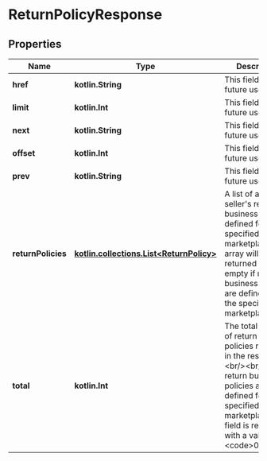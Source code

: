 
# ReturnPolicyResponse

## Properties
Name | Type | Description | Notes
------------ | ------------- | ------------- | -------------
**href** | **kotlin.String** | This field is for future use. |  [optional]
**limit** | **kotlin.Int** | This field is for future use. |  [optional]
**next** | **kotlin.String** | This field is for future use. |  [optional]
**offset** | **kotlin.Int** | This field is for future use. |  [optional]
**prev** | **kotlin.String** | This field is for future use. |  [optional]
**returnPolicies** | [**kotlin.collections.List&lt;ReturnPolicy&gt;**](ReturnPolicy.md) | A list of all of the seller&#39;s return business policies defined for the specified marketplace. This array will be returned as empty if no return business policies are defined for the specified marketplace. |  [optional]
**total** | **kotlin.Int** | The total number of return business policies retrieved in the result set.  &lt;br/&gt;&lt;br/&gt;If no return business policies are defined for the specified marketplace, this field is returned with a value of &lt;code&gt;0&lt;/code&gt;. |  [optional]



